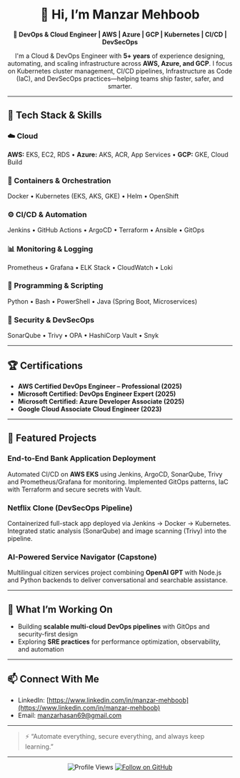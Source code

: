 <div align="center">

# 👋 Hi, I’m Manzar Mehboob

**🚀 DevOps & Cloud Engineer | AWS | Azure | GCP | Kubernetes | CI/CD | DevSecOps**

I'm a Cloud & DevOps Engineer with **5+ years** of experience designing, automating, and scaling infrastructure across **AWS, Azure, and GCP**. I focus on Kubernetes cluster management, CI/CD pipelines, Infrastructure as Code (IaC), and DevSecOps practices—helping teams ship faster, safer, and smarter.







</div>

---

## 🔧 Tech Stack & Skills

### ☁️ Cloud

**AWS:** EKS, EC2, RDS • **Azure:** AKS, ACR, App Services • **GCP:** GKE, Cloud Build

### 🐳 Containers & Orchestration

Docker • Kubernetes (EKS, AKS, GKE) • Helm • OpenShift

### ⚙️ CI/CD & Automation

Jenkins • GitHub Actions • ArgoCD • Terraform • Ansible • GitOps

### 📊 Monitoring & Logging

Prometheus • Grafana • ELK Stack • CloudWatch • Loki

### 🧰 Programming & Scripting

Python • Bash • PowerShell • Java (Spring Boot, Microservices)

### 🔐 Security & DevSecOps

SonarQube • Trivy • OPA • HashiCorp Vault • Snyk

---

## 🏆 Certifications

* **AWS Certified DevOps Engineer – Professional (2025)**
* **Microsoft Certified: DevOps Engineer Expert (2025)**
* **Microsoft Certified: Azure Developer Associate (2025)**
* **Google Cloud Associate Cloud Engineer (2023)**

---

## 📌 Featured Projects

### End-to-End Bank Application Deployment

Automated CI/CD on **AWS EKS** using Jenkins, ArgoCD, SonarQube, Trivy and Prometheus/Grafana for monitoring. Implemented GitOps patterns, IaC with Terraform and secure secrets with Vault.

### Netflix Clone (DevSecOps Pipeline)

Containerized full-stack app deployed via Jenkins → Docker → Kubernetes. Integrated static analysis (SonarQube) and image scanning (Trivy) into the pipeline.

### AI-Powered Service Navigator (Capstone)

Multilingual citizen services project combining **OpenAI GPT** with Node.js and Python backends to deliver conversational and searchable assistance.

---

## 🌱 What I’m Working On

* Building **scalable multi-cloud DevOps pipelines** with GitOps and security-first design
* Exploring **SRE practices** for performance optimization, observability, and automation

---

## 📫 Connect With Me

* LinkedIn: [https://www.linkedin.com/in/manzar-mehboob](https://www.linkedin.com/in/manzar-mehboob)
* Email: [manzarhasan69@gmail.com](mailto:manzarhasan69@gmail.com)

---

> ⚡ “Automate everything, secure everything, and always keep learning.”

---

<!-- Optional GitHub widgets — replace `YOUR_GITHUB_USERNAME` with your GitHub username if you want live stats -->

<!--
<div align="center">
  <img src="https://github-readme-stats.vercel.app/api?username=YOUR_GITHUB_USERNAME&show_icons=true&theme=tokyonight&hide_border=true&count_private=true" alt="GitHub Stats" height="165">
  <img src="https://github-readme-stats.vercel.app/api/top-langs/?username=YOUR_GITHUB_USERNAME&layout=compact&theme=tokyonight&hide_border=true" alt="Top Languages" height="165">
</div>
-->

<div align="center">

![Profile Views](https://komarev.com/ghpvc/?username=YOUR_GITHUB_USERNAME\&color=brightgreen\&style=flat-square)
[![Follow on GitHub](https://img.shields.io/github/followers/YOUR_GITHUB_USERNAME?label=Follow\&style=social)](https://github.com/YOUR_GITHUB_USERNAME)

</div>
